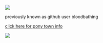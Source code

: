 ![](https://komarev.com/ghpvc/?username=goldensecond&color=green&style=plastic)

previously known as github user bloodbathing

[click here for pony town info](https://rentry.co/hoorse)

![](https://files.catbox.moe/pxw817.jpeg)
